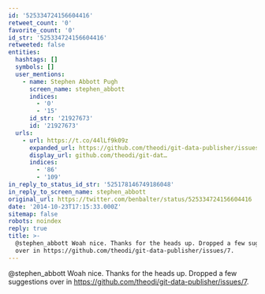 ```yaml
---
id: '525334724156604416'
retweet_count: '0'
favorite_count: '0'
id_str: '525334724156604416'
retweeted: false
entities:
  hashtags: []
  symbols: []
  user_mentions:
    - name: Stephen Abbott Pugh
      screen_name: stephen_abbott
      indices:
        - '0'
        - '15'
      id_str: '21927673'
      id: '21927673'
  urls:
    - url: https://t.co/44lLf9k09z
      expanded_url: https://github.com/theodi/git-data-publisher/issues/7
      display_url: github.com/theodi/git-dat…
      indices:
        - '86'
        - '109'
in_reply_to_status_id_str: '525178146749186048'
in_reply_to_screen_name: stephen_abbott
original_url: https://twitter.com/benbalter/status/525334724156604416
date: '2014-10-23T17:15:33.000Z'
sitemap: false
robots: noindex
reply: true
title: >-
  @stephen_abbott Woah nice. Thanks for the heads up. Dropped a few suggestions
  over in https://github.com/theodi/git-data-publisher/issues/7.
---
```


@stephen_abbott Woah nice. Thanks for the heads up. Dropped a few suggestions over in https://github.com/theodi/git-data-publisher/issues/7.